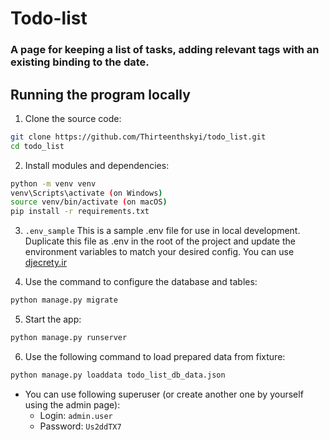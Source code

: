 # Todo-list
### A page for keeping a list of tasks, adding relevant tags with an existing binding to the date.
## Running the program locally

1. Clone the source code:

```bash
git clone https://github.com/Thirteenthskyi/todo_list.git
cd todo_list
```

2. Install modules and dependencies:

```bash
python -m venv venv
venv\Scripts\activate (on Windows)
source venv/bin/activate (on macOS)
pip install -r requirements.txt
```

3. `.env_sample` 
This is a sample .env file for use in local development.
Duplicate this file as .env in the root of the project
and update the environment variables to match your
desired config. You can use [djecrety.ir](https://djecrety.ir/)

4. Use the command to configure the database and tables:

```bash
python manage.py migrate
```

5. Start the app:

```bash
python manage.py runserver
```
6. Use the following command to load prepared data from fixture:

```bash
python manage.py loaddata todo_list_db_data.json
```

- You can use following superuser (or create another one by yourself using the admin page):
    - Login: `admin.user`
    - Password: `Us2ddTX7`
